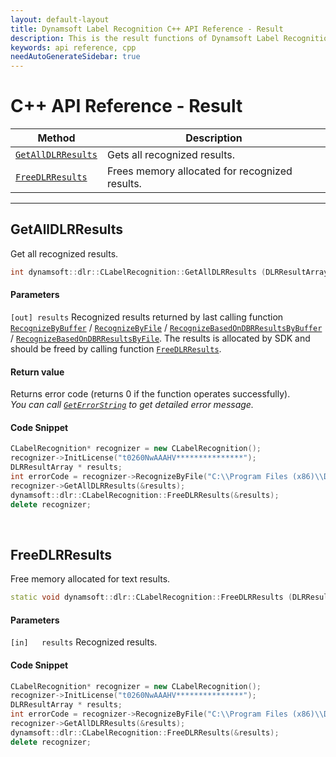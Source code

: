 ```yaml
---
layout: default-layout
title: Dynamsoft Label Recognition C++ API Reference - Result
description: This is the result functions of Dynamsoft Label Recognition for C++ API Reference.
keywords: api reference, cpp
needAutoGenerateSidebar: true
---
```


# C++ API Reference - Result

| Method               | Description |
|----------------------|-------------|
  | [`GetAllDLRResults`](#getalldlrresults) | Gets all recognized results. |
  | [`FreeDLRResults`](#freedlrresults) | Frees memory allocated for recognized results. |

---

## GetAllDLRResults
Get all recognized results.

```cpp
int dynamsoft::dlr::CLabelRecognition::GetAllDLRResults (DLRResultArray** results)	
```   
   
#### Parameters
`[out] results`	Recognized results returned by last calling function [`RecognizeByBuffer`](recognizing.md#recognizebybuffer) / [`RecognizeByFile`](recognizing.md#recognizebyfile) / [`RecognizeBasedOnDBRResultsByBuffer`](recognizing.md#RecognizeBasedOnDBRResultsByBuffer) / [`RecognizeBasedOnDBRResultsByFile`](recognizing.md#RecognizeBasedOnDBRResultsByFile). The results is allocated by SDK and should be freed by calling function [`FreeDLRResults`](#freedlrresults).

#### Return value
Returns error code (returns 0 if the function operates successfully).    
*You can call [`GetErrorString`](general.md#geterrorstring) to get detailed error message.*

#### Code Snippet
```cpp
CLabelRecognition* recognizer = new CLabelRecognition();
recognizer->InitLicense("t0260NwAAAHV***************");
DLRResultArray * results;
int errorCode = recognizer->RecognizeByFile("C:\\Program Files (x86)\\Dynamsoft\\{Version number}\\Images\\AllSupportedBarcodeTypes.tif", "");
recognizer->GetAllDLRResults(&results);
dynamsoft::dlr::CLabelRecognition::FreeDLRResults(&results);
delete recognizer;
```

&nbsp;

## FreeDLRResults
Free memory allocated for text results.

```cpp
static void dynamsoft::dlr::CLabelRecognition::FreeDLRResults (DLRResultArray ** results)	
```   
   
#### Parameters
`[in]	results` Recognized results.

#### Code Snippet
```cpp
CLabelRecognition* recognizer = new CLabelRecognition();
recognizer->InitLicense("t0260NwAAAHV***************");
DLRResultArray * results;
int errorCode = recognizer->RecognizeByFile("C:\\Program Files (x86)\\Dynamsoft\\{Version number}\\Images\\AllSupportedBarcodeTypes.tif", "");
recognizer->GetAllDLRResults(&results);
dynamsoft::dlr::CLabelRecognition::FreeDLRResults(&results);
delete recognizer;
```

&nbsp;

